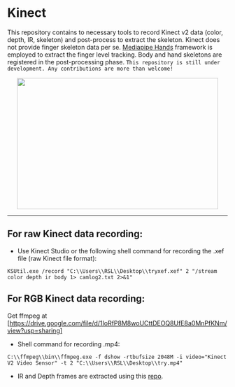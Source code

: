 # Kinect

This repository contains to necessary tools to record Kinect v2 data (color, depth, IR, skeleton) and post-process to extract the skeleton. Kinect does not provide finger skeleton data per se. [Mediapipe Hands](https://google.github.io/mediapipe/solutions/hands) framework is employed to extract the finger level tracking. Body and hand skeletons are registered in the post-processing phase. `This repository is still under development. Any contributions are more than welcome!` 

<p align="center">
  <img width="460" height="300" src="https://user-images.githubusercontent.com/66868163/185696939-f9d18ed2-6fed-4d68-9741-2606fcc3833b.gif">
</p>

--------
## For raw Kinect data recording:

* Use Kinect Studio or the following shell command for recording the .xef file (raw Kinect file format):

`KSUtil.exe /record "C:\\Users\\RSL\\Desktop\\tryxef.xef" 2 "/stream color depth ir body 1> camlog2.txt 2>&1"`

## For RGB Kinect data recording:

Get ffmpeg at [https://drive.google.com/file/d/1IoRfP8M8woUCttDEOQ8UfE8a0MnPfKNm/view?usp=sharing]

* Shell command for recording .mp4:

`C:\\ffmpeg\\bin\\ffmpeg.exe -f dshow -rtbufsize 2048M -i video="Kinect V2 Video Sensor" -t 2 "C:\\Users\\RSL\\Desktop\\try.mp4"`

<!---`C:\\Users\\emrek\\Desktop\\Technical\\ffmpeg\\bin\\ffmpeg.exe -f dshow -rtbufsize 2048M -i video="Kinect V2 Video Sensor" -t 2 "C:\\Users\\emrek\\Desktop\\try.mp4"`--->


* IR and Depth frames are extracted using this [repo](https://github.com/raysworld/Xef2Mat).
